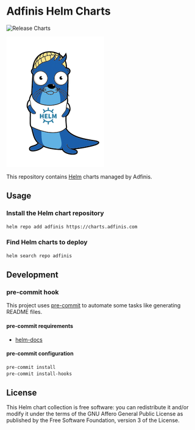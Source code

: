 # Adfinis Helm Charts

![Release Charts](https://github.com/adfinis-sygroup/helm-charts/workflows/Release%20Charts/badge.svg)

![Lunkwill wearing a Helm shirt](docs/images/lunkwill_helm_shirt.png)

This repository contains [Helm](https://helm.sh/) charts managed by Adfinis.

## Usage

### Install the Helm chart repository

```bash
helm repo add adfinis https://charts.adfinis.com
```

### Find Helm charts to deploy

```bash
helm search repo adfinis
```

## Development

### pre-commit hook

This project uses [pre-commit](https://pre-commit.com/) to automate some tasks like
generating README files.

#### pre-commit requirements

* [helm-docs](https://github.com/norwoodj/helm-docs)

#### pre-commit configuration

```bash
pre-commit install
pre-commit install-hooks
```

## License

This Helm chart collection is free software: you can redistribute it and/or modify it under the terms
of the GNU Affero General Public License as published by the Free Software Foundation,
version 3 of the License.
